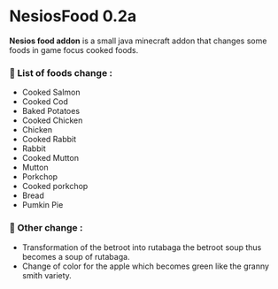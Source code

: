 # NesiosFood 0.2a

**Nesios food addon** is a small java minecraft addon that changes some foods in game focus cooked foods.

### 📍 List of foods change :

- Cooked Salmon
- Cooked Cod
- Baked Potatoes
- Cooked Chicken
- Chicken
- Cooked Rabbit
- Rabbit
- Cooked Mutton
- Mutton
- Porkchop
- Cooked porkchop
- Bread
- Pumkin Pie

### 📍 Other change :

- Transformation of the betroot into rutabaga the betroot soup thus becomes a soup of rutabaga.
- Change of color for the apple which becomes green like the granny smith variety.
